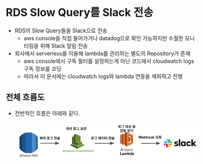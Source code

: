 # RDS Slow Query를 Slack 전송

- RDS의 Slow Query들을 Slack으로 전송
  - aws console을 직접 들어가거나 datadog으로 확인 가능하지만 수월한 모니터링을 위해 Slack 알림 전송
- 회사에서 serverless를 이용해 lambda를 관리하는 별도의 Repository가 존재
  - aws console에서 구독 필터를 설정하는게 아닌 코드에서 cloudwatch logs 구독 정보를 코딩
  - 따라서 이 문서에는 cloudwatch logs와 lambda 연동을 제외하고 진행

## 전체 흐름도

- 전반적인 흐름은 아래와 같다.

  <img src="https://github.com/programmer-sjk/TIL/blob/main/images/culture/rds-slow-query/structure.png" width="600">
